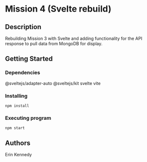 # Mission 4 (Svelte rebuild)

## Description

Rebuilding Mission 3 with Svelte and adding functionality for the API response to pull data from MongoDB for display.

## Getting Started

### Dependencies

@sveltejs/adapter-auto
@sveltejs/kit
svelte
vite

### Installing

  ```npm install```

### Executing program

  ```npm start```

## Authors

Erin Kennedy

